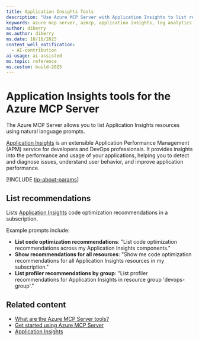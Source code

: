 ```yaml
---
title: Application Insights Tools 
description: "Use Azure MCP Server with Application Insights to list resources and code optimization recommendations using natural language prompts. Learn how to query Log Analytics workspaces efficiently."
keywords: azure mcp server, azmcp, application insights, log analytics
author: diberry
ms.author: diberry
ms.date: 10/16/2025
content_well_notification: 
  - AI-contribution
ai-usage: ai-assisted
ms.topic: reference
ms.custom: build-2025
--- 
```

# Application Insights tools for the Azure MCP Server

The Azure MCP Server allows you to list Application Insights resources using natural language prompts.

[Application Insights](/azure/azure-monitor/app/app-insights-overview) is an extensible Application Performance Management (APM) service for developers and DevOps professionals. It provides insights into the performance and usage of your applications, helping you to detect and diagnose issues, understand user behavior, and improve application performance.

[!INCLUDE [tip-about-params](../includes/tools/parameter-consideration.md)]

## List recommendations

Lists [Application Insights](/azure/azure-monitor/app/app-insights-overview) code optimization recommendations in a subscription. 

Example prompts include:

- **List code optimization recommendations**: "List code optimization recommendations across my Application Insights components."
- **Show recommendations for all resources**: "Show me code optimization recommendations for all Application Insights resources in my subscription."
- **List profiler recommendations by group**: "List profiler recommendations for Application Insights in resource group 'devops-group'."


## Related content

- [What are the Azure MCP Server tools?](index.md)
- [Get started using Azure MCP Server](../get-started.md)
- [Application Insights](/azure/azure-monitor/app/app-insights-overview)
